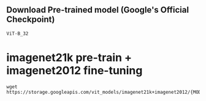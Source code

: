 
## Download Pre-trained model (Google's Official Checkpoint)
    ViT-B_32

# imagenet21k pre-train + imagenet2012 fine-tuning
    wget https://storage.googleapis.com/vit_models/imagenet21k+imagenet2012/{MODEL_NAME}.npz
